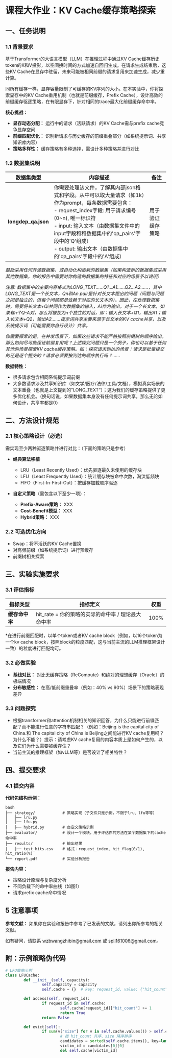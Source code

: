 # 课程大作业：KV Cache缓存策略探索

## 一、任务说明

### 1.1 背景要求

基于Transformer的大语言模型（LLM）在推理过程中通过KV Cache缓存历史token的K和V投影，以空间换时间的方式加速自回归生成。在请求生成结束后，这些KV Cache在显存中驻留，未来可能被相同前缀的请求复用来加速生成，减少重计算。

同所有缓存一样，显存容量限制了可缓存的KV序列的大小。在本实验中，你将探索显存中的KV Cache重用机制（也就是前缀缓存，Prefix Cache），设计高效的前缀缓存驱逐策略，在有限显存下，针对相同的trace最大化前缀缓存命中率。

**核心挑战：**

- **显存动态分配：** 运行中的请求（活跃请求）的KV Cache需与prefix cache竞争显存空间
- **前缀匹配优化：** 识别新请求与历史缓存的前缀重叠部分（如系统提示词、共享知识库内容）
- **策略多样性：** 缓存策略有多种选择，需设计多种策略并进行对比

### 1.2 数据集说明

| 数据集类型           | 内容描述                                                                                                                                 | 备注                         |
| -------------------- | ---------------------------------------------------------------------------------------------------------------------------------------- | ---------------------------- |
| **longdep_qa.json** | 你需要处理该文件，了解其内部json格式和字段。从中可以取大量请求（如1k）作为prompt，每条数据需要包含：<br>- request_index字段: 用于请求编号(0~n), 唯一标识符<br>- input: 输入文本（由数据集文件中的input字段和和数据集中的'qa_pairs'字段中的'Q'组成）<br>- output: 输出文本（由数据集中的'qa_pairs'字段中的'A'组成） | 用于验证缓存策略        |

*鼓励采用任何开源数据集，或自动化构造新的数据集（如果构造新的数据集或采用其他数据集，你的报告中需要对你构造的数据集的特征和对应的场景予以说明）*

*注意: 数据集中的主要内容格式为LONG_TEXT......Q1...A1......Q2...A2......，其中LONG_TEXT是一个长文本，Qn和An pair是针对长文本提出的问题（问题与问题之间是独立的，但每个问题都是依赖于对应的长文本的）。因此，在处理数据集时，需要将长文本+Qi共同作为数据集的输入，Ai作为输出。对于一个长文本，如果有n个Q-A对，那么将被视为n个独立的对话，即：输入长文本+Q1，输出A1；输入长文本+Q2，输出A2.......提示词共享主要来源于长文本的KV cache共享，以及系统提示词（可能需要你自行设计）共享。*

*你需要探索的是，在并发场景下，如果这些请求不能严格按照前缀树的顺序给出，那么如何尽可能保证前缀复用呢？上述探究问题只是一个例子，你也可以基于任何其他的场景探索KV cache缓存策略。如：探究请求到达的场景：请求是批量提交的还是逐个提交的？请求必须要按到达的顺序执行吗？......*

**数据特性：**

- 很多请求包含相同系统提示词前缀
- 大多数请求涉及共享知识库（如文学/医疗/法律/工具/文档），模拟真实场景的文本重叠（也就是上文提到的”LONG_TEXT“）；这为我们的缓存策略提供了更多优化机会。（换句话说，如果数据集本身没有任何提示词共享，那么无论如何设计，共享率都是0）

## 二、方法设计规范

### 2.1 核心策略设计（必选）

需实现至少两种驱逐策略并进行对比：（下面的策略只是参考）

- **经典算法移植**
    - LRU（Least Recently Used）：优先驱逐最久未使用的缓存块
    - LFU（Least Frequently Used）：统计缓存块被命中次数，淘汰低频块
    - FIFO（First-In-First-Out）：按缓存加载顺序驱逐

- **自定义策略**（需包含以下至少一项）：
    - **Prefix-Aware策略：** XXX
    - **Cost-Benefit模型：** XXX
    - **Hybrid策略：** XXX

### 2.2 可选优化方向

- Swap：将不活跃的KV Cache置换
- 对高频前缀（如系统提示词）进行预缓存
- 前缀树相关探索

## 三、实验实施要求

### 3.1 评估指标

| 指标类型     | 指标定义                                                                                                                      | 权重  |
| ------------ | ----------------------------------------------------------------------------------------------------------------------------- | ----- |
| **缓存命中率**   | hit_rate = 你的策略的实际的命中率 / 理论最大命中率                                                                                     | 100%   |

*在进行前缀匹配时，以单个token或者KV cache block（例如，以16个token为一个kv cache block，按照block的粒度匹配，这与当前主流的LLM推理框架设计一致）的粒度进行匹配均可。

### 3.2 必做实验

- **基线对比：** 对比无缓存策略（ReCompute）和绝对的理想缓存（Oracle）的极端情况
- **分布敏感性：** 在高/低前缀重叠率（例如：40% vs 90%）场景下的策略表现差异

### 3.3 问题探究
- 根据transformer和attention机制相关的知识回答，为什么只能进行前缀匹配？而不能进行任意的字符串匹配？（例如：Beijing is the capital city of China.和 The capital city of China is Beijing之间能进行KV cache复用吗？为什么不能？）提示：请考虑KV cache复用的内容本质上是如何产生的，以及它们为什么需要被缓存住？
- 当前主流的推理框架（如vLLM等）是否设计了相关特性？

## 四、提交要求

### 4.1 提交内容

**代码包结构示例：**

```
bash
├── strategy/            # 策略实现（子文件只是示例，不限于lru、lfu等等）  
│   ├── lru.py  
│   ├── lfu.py
│   ├── hybrid.py        # 自定义策略示例  
├── evaluator/           # 设计一个模块，用于评估你的方法在某个数据集下的cache命中率
├── results/             # 输出结果  
│   ├── test_hits.csv    # 格式：request_index, hit_flag(0/1), hit_ratio(%)  
└── report.pdf           # 实验分析报告
```

**报告内容：**

- 策略设计原理与复杂度分析
- 不同负载下的命中率曲线（如图1）
- 请求prefix cache命中情况

## 5 注意事项

**参考文献：** 如果你在实验和报告中参考了已发表的文献，请列出你所参考的相关文献。

如有疑问，请联系 wzbwangzhibin@gmail.com 或 spli161006@gmail.com。

## 附：示例策略伪代码

```python
# LFU策略示例  
class LFUCache:  
        def __init__(self, capacity):  
                self.capacity = capacity  
                self.cache = {}  # key: request_id, value: {"hit_count": int}  

        def access(self, request_id):  
                if request_id in self.cache:  
                        self.cache[request_id]["hit_count"] += 1  
                        return True  
                return False  

        def evict(self):  
                if sum(v["size"] for v in self.cache.values()) > self.capacity:  
                        # 按 hit_count 升序、size 降序排序  
                        candidates = sorted(self.cache.items(), key=lambda x: (x[1]["hit_count"], -x[1]["size"]))  
                        victim_id = candidates[0][0]  
                        del self.cache[victim_id]
```

